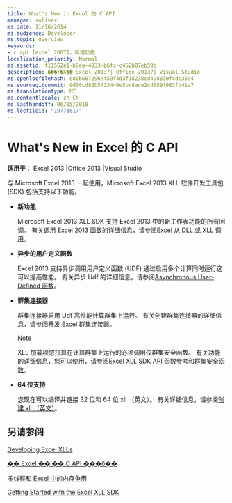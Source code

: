 ```yaml
---
title: What's New in Excel 的 C API
manager: soliver
ms.date: 11/16/2014
ms.audience: Developer
ms.topic: overview
keywords:
- c api [excel 2007]，新增功能
localization_priority: Normal
ms.assetid: f11552e1-b8ea-4933-b6fc-c452b07eb59d
description: ���÷�Χ�� Excel 2013?| Office 2013?| Visual Studio
ms.openlocfilehash: e80b667296af59f4d3f18238cd498830fcdc35a4
ms.sourcegitcommit: 9d60cd82b5413446e5bc8ace2cd689f683fb41a7
ms.translationtype: MT
ms.contentlocale: zh-CN
ms.lasthandoff: 06/15/2018
ms.locfileid: "19773817"
---
```

# <a name="whats-new-in-the-c-api-for-excel"></a>What's New in Excel 的 C API

 **适用于**： Excel 2013 |Office 2013 |Visual Studio 
  
与 Microsoft Excel 2013 一起使用，Microsoft Excel 2013 XLL 软件开发工具包 (SDK) 包括支持以下功能。
  
- **新功能**
    
    Microsoft Excel 2013 XLL SDK 支持 Excel 2013 中的新工作表功能的所有回调。 有关调用 Excel 2013 函数的详细信息，请参阅[Excel 从 DLL 或 XLL 调用](calling-into-excel-from-the-dll-or-xll.md)。
    
- **异步的用户定义函数**
    
    Excel 2013 支持异步调用用户定义函数 (UDF) 通过启用多个计算同时运行这可以提高性能。 有关异步 Udf 的详细信息，请参阅[Asynchronous User-Defined 函数](asynchronous-user-defined-functions.md)。
    
- **群集连接器**
    
    群集连接器启用 Udf 高性能计算群集上运行。 有关创建群集连接器的详细信息，请参阅[开发 Excel 群集连接器](developing-excel-cluster-connectors.md)。
    
    > [!NOTE]
    > XLL 加载项您打算在计算群集上运行的必须调用仅群集安全函数。 有关功能的详细信息，您可以使用，请参阅[Excel XLL SDK API 函数参考](excel-xll-sdk-api-function-reference.md)和[群集安全函数](cluster-safe-functions.md)。 
  
- **64 位支持**
    
    您现在可以编译并链接 32 位和 64 位 xll （英文）。 有关详细信息，请参阅[创建 xll （英文）](creating-xlls.md)。
    
## <a name="see-also"></a>另请参阅



[Developing Excel XLLs](developing-excel-xlls.md)
  
[�� Excel ��ʹ�� C API ���б��](programming-with-the-c-api-in-excel.md)
  
[多线程和 Excel 中的内存争用](multithreading-and-memory-contention-in-excel.md)


[Getting Started with the Excel XLL SDK](getting-started-with-the-excel-xll-sdk.md)

